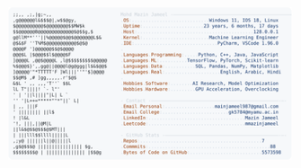 <picture>
  <source srcset="https://raw.githubusercontent.com/mmazinjameel/mmazinjameel/main/dark_mode.svg?v=1747908689" media="(prefers-color-scheme: dark)">
  <img src="https://raw.githubusercontent.com/mmazinjameel/mmazinjameel/main/light_mode.svg?v=1747908689">
</picture>
